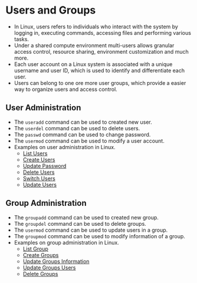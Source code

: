 # Users and Groups
- In Linux, users refers to individuals who interact with the system by logging in, executing commands, accessing files and performing various tasks.
- Under a shared compute environment multi-users allows granular access control, resource sharing, environment customization and much more. 
- Each user account on a Linux system is associated with a unique username and user ID, which is used to identify and differentiate each user. 
- Users can belong to one ore more user groups, which provide a easier way to organize users and access control.

## User Administration 
- The <code>useradd</code> command can be used to created new user.
- The <code>userdel</code> command can be used to delete users. 
- The <code>passwd</code> command can be used to change password.
- The <code>usermod</code> command can be used to modify a user account.
- Examples on user administration in Linux.
    - [List Users](./_User%20Admin%20Examples.md#list-users)
    - [Create Users](./_User%20Admin%20Examples.md#create-users)
    - [Update Password](./_User%20Admin%20Examples.md#set-password) 
    - [Delete Users](./_User%20Admin%20Examples.md#delete-users) 
    - [Switch Users](./_User%20Admin%20Examples.md#switch-users)
    - [Update Users](./_User%20Admin%20Examples.md#update-users)

## Group Administration
- The <code>groupadd</code> command can be used to created new group.
- The <code>groupdel</code> command can be used to delete groups. 
- The <code>usermod</code> command can be used to update users in a group.
- The <code>groupmod</code> command can be used to modify information of a group.
- Examples on group administration in Linux.
    - [List Group](./_Group%20Admin%20Examples.md#list-groups)
    - [Create Groups](./_Group%20Admin%20Examples.md#create-groups)
    - [Update Groups Information](./_Group%20Admin%20Examples.md#update-group-information)
    - [Update Groups Users](./_Group%20Admin%20Examples.md#update-group-users)
    - [Delete Groups](./_Group%20Admin%20Examples.md#delete-groups)
